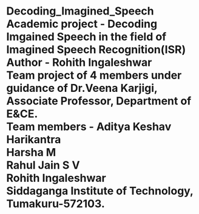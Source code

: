 # Decoding_Imagined_Speech <br> Academic project - Decoding Imgained Speech in the field of Imagined Speech Recognition(ISR) <br> Author - Rohith Ingaleshwar <br> Team project of 4 members under guidance of Dr.Veena Karjigi, Associate Professor, Department of E&CE. <br> Team members - Aditya Keshav Harikantra<br> Harsha M <br> Rahul Jain S V <br> Rohith Ingaleshwar <br> Siddaganga Institute of Technology, Tumakuru-572103. <br>
